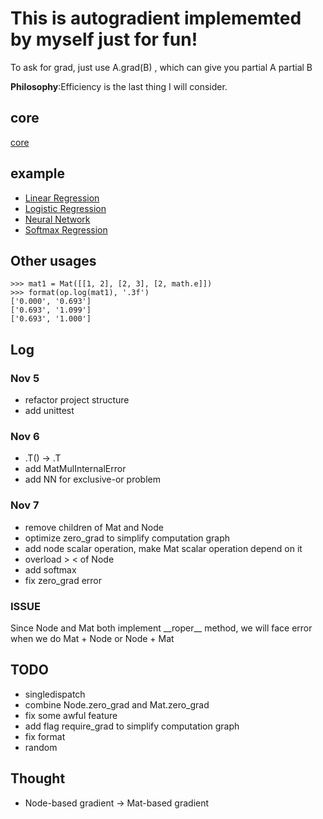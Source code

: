 # This is autogradient implememted by myself just for fun!

To ask for grad, just use A.grad(B) , which can give you partial A partial B

**Philosophy**:Efficiency is the last thing I will consider.
## core
[core](https://github.com/luo3300612/MyDL/blob/master/autograd/DataStructure.py)

## example
* [Linear Regression](https://github.com/luo3300612/MyDL/blob/master/examples/LinearRegression.py)
* [Logistic Regression](https://github.com/luo3300612/MyDL/blob/master/examples/LogisticRegression.py)
* [Neural Network](https://github.com/luo3300612/MyAutoGrad/blob/master/examples/NN.py)
* [Softmax Regression](https://github.com/luo3300612/MyAutoGrad/blob/master/examples/Softmax.py)
## Other usages 
```angular2html
>>> mat1 = Mat([[1, 2], [2, 3], [2, math.e]])
>>> format(op.log(mat1), '.3f')
['0.000', '0.693']
['0.693', '1.099']
['0.693', '1.000']

```

## Log 
### Nov 5
* refactor project structure
* add unittest
### Nov 6
* .T() -> .T
* add MatMulInternalError
* add NN for exclusive-or problem
### Nov 7
* remove children of Mat and Node
* optimize zero_grad to simplify computation graph
* add node scalar operation, make Mat scalar operation depend on it 
* overload > < of Node
* add softmax
* fix zero_grad error
### ISSUE
Since Node and Mat both implement \_\_roper\_\_ method, we will face error when we do Mat + Node or Node + Mat 
## TODO
* singledispatch
* combine Node.zero_grad and Mat.zero_grad
* fix some awful feature 
* add flag require_grad to simplify computation graph 
* fix format
* random
## Thought
* Node-based gradient -> Mat-based gradient